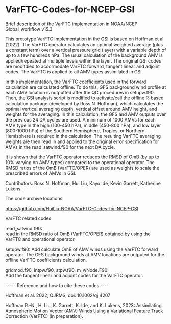# VarFTC-Codes-for-NCEP-GSI
Brief description of the VarFTC implementation in NOAA/NCEP Global_workflow v15.3

This prototype VarFTC implementation in the GSI is based on Hoffman et al (2022). The VarFTC operator calculates an optimal weighted average (plus a constant term) over a vertical pressure grid (layer) with a variable depth of up to a few hundreds hPa. The usual calculation of the background AMV is applied/repeated at multiple levels within the layer. The original GSI codes are modifdied to accormodate VarFTC forward, tangent linear and adjoint codes. The VarFTC is applied to all AMV types assimilated in GSI.   

In this implementation, the VarFTC coefficients used in the forward calculation are calculated offline. To do this, GFS background wind profile at each AMV location is outputted after the QC procedures in setupw.f90. Then, the GSI analysis script is modified to activate/call the offline R-based calculation package (developed by Ross N. Hoffman), which calculates the optimal vertical averaging depth, vertical offset around AMV height, and weights for the averaging. In this calculation, the GFS and AMV outputs over the previous 24 DA cycles are used. A minimum of 1000 AMVs for each AMV type in the high (100-450 hPa), middle (450-800 hPa), and low layer (800-1000 hPa) of the Southern Hemisphere, Tropics, or Northern Hemisphere is required in the calculation. 
The resulting VarFTC averaging weights are then read in and applied to the original error specification for AMVs in the read_satwind.f90 for the next DA cycle.  

It is shown that the VarFTC operator reduces the RMSD of OmB (by up to 10% varying on AMV types) compared to the operational operator. The RMSD ratios of the OmB (VarFTC/OPER) are used as weights to scale the prescribed errors of AMVs in GSI.  


Contributors: Ross N. Hoffman, Hui Liu, Kayo Ide, Kevin Garrett, Katherine Lukens.   


The code archive locations:   

https://github.com/HuiLiu-NOAA/VarFTC-Codes-for-NCEP-GSI   

VarFTC related codes:   

read_satwnd.f90:   
read in the RMSD ratio of OmB (VarFTC/OPER) obtained by using the VarFTC and operational operator.  

setupw.f90:
Add calculate OmB of AMV winds using the VarFTC forward operator. The GFS background winds at AMV locations are outputed for the offline VarFTC coefficients calculation.   

gridmod.f90, intpw.f90, stpw.f90, m_wNode.F90:   
Add the tangent linear and adjoint codes for the VarFTC operator.   



----- Reference and how to cite these codes ----

Hoffman et al. 2022, QJRMS, doi: 10.1002/qj.4207

Hoffman R.-N., H. Liu, K. Garrett, K. Ide, and K. Lukens, 2023: Assimilating Atmospheric Motion Vector (AMV) Winds Using a Variational Feature Track Correction (VarFTC) (in preparation).
